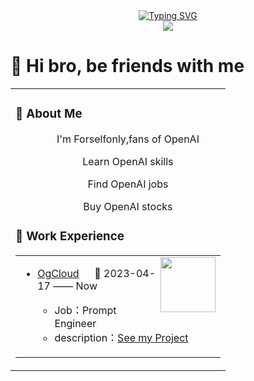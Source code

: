 <div align="center">
  <!-- dynamic typing effect  -->
  <div align="center">
    <a href="https://www.ztxgpt.cn/">
      <img src="https://readme-typing-svg.demolab.com?font=Fira+Code&pause=1000&width=435&lines=print(%22Hello%2C%20World!%22);Have a good day!&center=true&size=27" alt="Typing SVG" />
    </a>
</div>


  <!-- knock code pictures  -->
  <img src="https://cdn.jsdelivr.net/gh/sun0225SUN/sun0225SUN/assets/images/coding.gif" />




</div>

#  🙋 Hi bro, be friends with me

<table>
<tr><td>


<!-- About me  -->

### 🤺 About Me
<div align="center">
<p>&emsp;&emsp;I'm Forselfonly,fans of OpenAI</p>
<p>&emsp;&emsp;Learn OpenAI skills</p>
<p>&emsp;&emsp;Find OpenAI jobs</p>
<p>&emsp;&emsp;Buy OpenAI stocks</p>
</div>



### 🏢 Work Experience
<table>
<tr><td>

<img align="right" width="88" src="https://github.com/Formyselfonly?tab=repositories" />

- [OgCloud](https://www.ogcloud.com/) &emsp; 📌 2023-04-17 —— Now

  - Job：Prompt Engineer
  - description：[See my Project](https://github.com/Formyselfonly?tab=repositories)
